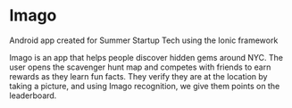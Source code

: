 # Imago

Android app created for Summer Startup Tech using the Ionic framework

Imago is an app that helps people discover hidden gems around NYC. 
The user opens the scavenger hunt map and competes with friends to earn rewards as they learn fun facts.
They verify they are at the location by taking a picture, and using Imago recognition, we give them points on the leaderboard.
